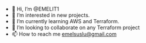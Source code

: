 - 👋 Hi, I’m @EMELIT1
- 👀 I’m interested in new projects.
- 🌱 I’m currently learning AWS and Terraform.
- 💞️ I’m looking to collaborate on any Terraform project
- 📫 How to reach me emelsuslu@gmail.com

<!---
EMELIT1/EMELIT1 is a ✨ special ✨ repository because its `README.md` (this file) appears on your GitHub profile.
You can click the Preview link to take a look at your changes.
--->
